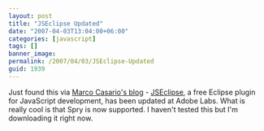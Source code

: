 ```yaml
---
layout: post
title: "JSEclipse Updated"
date: "2007-04-03T13:04:00+06:00"
categories: [javascript]
tags: []
banner_image: 
permalink: /2007/04/03/JSEclipse-Updated
guid: 1939
---
```


Just found this via <a href="http://casario.blogs.com/mmworld/2007/04/jseclipse_an_ad.html">Marco Casario's blog</a> - <a href="http://labs.adobe.com/technologies/jseclipse/">JSEclipse</a>, a free Eclipse plugin for JavaScript development, has been updated at Adobe Labs. What is really cool is that Spry is now supported. I haven't tested this but I'm downloading it right now.